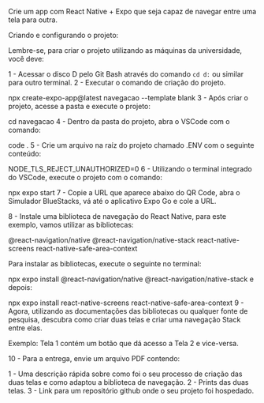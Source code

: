 Crie um app com React Native + Expo que seja capaz de navegar entre uma tela para outra.

Criando e configurando o projeto:

Lembre-se, para criar o projeto utilizando as máquinas da universidade, você deve:

1 - Acessar o disco D pelo Git Bash através do comando `cd d:` ou similar para outro terminal.
2 - Executar o comando de criação do projeto.

npx create-expo-app@latest navegacao --template blank
3 - Após criar o projeto, acesse a pasta e execute o projeto:

cd navegacao
4 - Dentro da pasta do projeto, abra o VSCode com o comando:

code .
5 - Crie um arquivo na raíz do projeto chamado .ENV com o seguinte conteúdo:

NODE_TLS_REJECT_UNAUTHORIZED=0
6 - Utilizando o terminal integrado do VSCode, execute o projeto com o comando:

npx expo start
7 - Copie a URL que aparece abaixo do QR Code, abra o Simulador BlueStacks, vá até o aplicativo Expo Go e cole a URL.

8 - Instale uma biblioteca de navegação do React Native, para este exemplo, vamos utilizar as bibliotecas:

@react-navigation/native
@react-navigation/native-stack
react-native-screens
react-native-safe-area-context

Para instalar as bibliotecas, execute o seguinte no terminal:

npx expo install @react-navigation/native @react-navigation/native-stack
e depois:

npx expo install react-native-screens react-native-safe-area-context
9 - Agora, utilizando as documentações das bibliotecas ou qualquer fonte de pesquisa, descubra como criar duas telas e criar uma navegação Stack entre elas.

Exemplo: Tela 1 contém um botão que dá acesso a Tela 2 e vice-versa.

10 - Para a entrega, envie um arquivo PDF contendo:

1 - Uma descrição rápida sobre como foi o seu processo de criação das duas telas e como adaptou a biblioteca de navegação.
2 - Prints das duas telas.
3 - Link para um repositório github onde o seu projeto foi hospedado.
